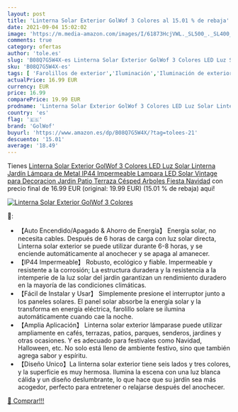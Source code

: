 ```yaml
---
layout: post
title: 'Linterna Solar Exterior GolWof 3 Colores al 15.01 % de rebaja'
date: 2021-09-04 15:02:02
image: 'https://m.media-amazon.com/images/I/61873HcjVWL._SL500_._SL400_.jpg'
comments: true
category: ofertas
author: 'tole.es'
slug: 'B08Q7G5W4X-es Linterna Solar Exterior GolWof 3 Colores LED Luz Solar...'
sku: 'B08Q7G5W4X-es'
tags: [ 'Farolillos de exterior','Iluminación','Iluminación de exterior','golwof','navidad', ]
actualPrice: 16.99 EUR
currency: EUR
price: 16.99
comparePrice: 19.99 EUR
prodname: 'Linterna Solar Exterior GolWof 3 Colores LED Luz Solar Linterna Jardín Lámpara de Metal IP44 Impermeable Lampara LED Solar Vintage para Decoracion Jardin Patio Terraza Césped Arboles Fiesta Navidad'
country: 'es'
flag: '🇪🇸'
brand: 'GolWof'
buyurl: 'https://www.amazon.es/dp/B08Q7G5W4X/?tag=tolees-21'
descuento: '15.01'
average: '18.49'
---
```


Tienes [Linterna Solar Exterior GolWof 3 Colores LED Luz Solar Linterna Jardín Lámpara de Metal IP44 Impermeable Lampara LED Solar Vintage para Decoracion Jardin Patio Terraza Césped Arboles Fiesta Navidad](https://www.amazon.es/dp/B08Q7G5W4X/?tag=tolees-21) con precio final de  16.99 EUR (original: 19.99 EUR) (15.01 %  de rebaja) aqui!

[![Linterna Solar Exterior GolWof 3 Colores](https://m.media-amazon.com/images/I/61873HcjVWL._SL500_._SL400_.jpg)](https://www.amazon.es/dp/B08Q7G5W4X/?tag=tolees-21)

🔎:

- 【Auto Encendido/Apagado & Ahorro de Energía】 Energía solar, no necesita cables. Después de 6 horas de carga con luz solar directa, Linterna solar exterior se puede utilizar durante 6-8 horas, y se enciende automáticamente al anochecer y se apaga al amanecer.
- 【IP44 Impermeable】 Robusto, ecológico y fiable. Impermeable y resistente a la corrosión; La estructura duradera y la resistencia a la intemperie de la luz solar del jardín garantizan un rendimiento duradero en la mayoría de las condiciones climáticas.
- 【Fácil de Instalar y Usar】 Simplemente presione el interruptor junto a los paneles solares. El panel solar absorbe la energía solar y la transforma en energía eléctrica, farolillo solare se ilumina automáticamente cuando cae la noche.
- 【Amplia Aplicación】 Linterna solar exterior lámparase puede utilizar ampliamente en cafés, terrazas, patios, parques, senderos, jardines y otras ocasiones. Y es adecuado para festivales como Navidad, Halloween, etc. No solo está lleno de ambiente festivo, sino que también agrega sabor y espíritu.
- 【Diseño Unico】La linterna solar exterior tiene seis lados y tres colores, y la superficie es muy hermosa. Ilumina la escena con una luz blanca cálida y un diseño deslumbrante, lo que hace que su jardín sea más acogedor, perfecto para entretener o relajarse después del anochecer.

[🛒 Comprar!!!](https://www.amazon.es/dp/B08Q7G5W4X/?tag=tolees-21)
